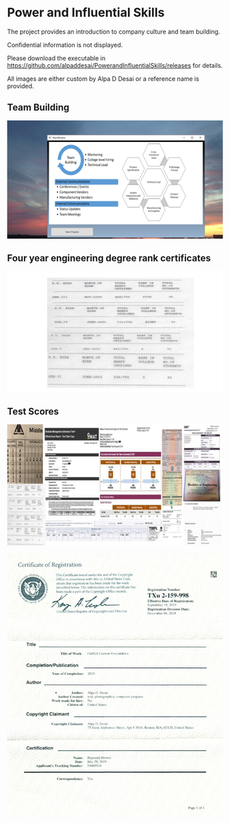 # Power and Influential Skills

The project provides an introduction to company culture and team building. 

Confidential information is not displayed.

Please download the executable in https://github.com/alpaddesai/PowerandInfluentialSkills/releases for details. 

All images are either custom by Alpa D Desai or a reference name is provided.

## Team Building
![image](TeamBuilding.png)

## Four year engineering degree rank certificates
![image](RankCertificates.jpg)

## Test Scores
![image](Grades.jpg)


![image](USCopyrightCertificateofRegistration.png)
